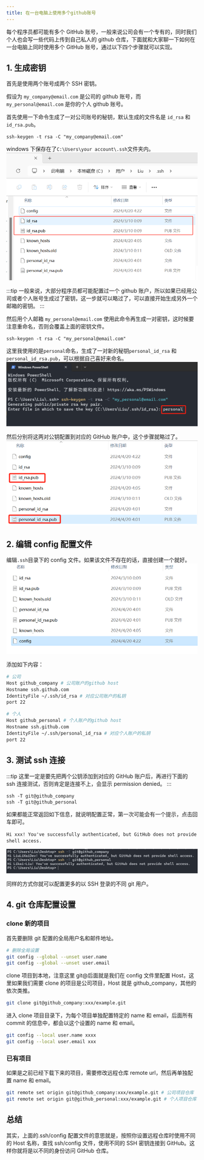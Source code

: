 ```yaml
---
title: 在一台电脑上使用多个github账号
---
```


每个程序员都可能有多个 GitHub 账号，一般来说公司会有一个专有的，同时我们个人也会写一些代码上传到自己私人的 github 仓库，下面就和大家聊一下如何在一台电脑上同时使用多个 GitHub 账号，通过以下四个步骤就可以实现。

## 1. 生成密钥

首先是使用两个账号成两个 SSH 密钥。

假设为 `my_company@email.com` 是公司的 github 账号，而 `my_personal@email.com` 是你的个人 github 账号。

首先使用一下命令生成了一对公司账号的秘钥，默认生成的文件名是 `id_rsa` 和 `id_rsa.pub`。

```shell
ssh-keygen -t rsa -C "my_company@email.com"
```

windows 下保存在了`C:\Users\your account\.ssh`文件夹内。
![alt text](image.png)

:::tip
一般来说，大部分程序员都可能配置过一个 github 账户，所以如果已经用公司或者个人账号生成过了密钥，这一步就可以略过了，可以直接开始生成另外一个邮箱的密钥。
:::

然后用个人邮箱 `my_personal@email.com` 使用此命令再生成一对密钥，这时候要注意重命名，否则会覆盖上面的密钥文件。

```shell
ssh-keygen -t rsa -C "my_personal@email.com"
```

这里我使用的是`personal`命名，生成了一对新的秘钥`personal_id_rsa` 和 `personal_id_rsa.pub`，可以根据自己喜好来命名。
![alt text](image-1.png)

然后分别将这两对公钥配置到对应的 GitHub 账户中，这个步骤就略过了。
![alt text](image-2.png)

## 2. 编辑 config 配置文件

编辑`.ssh`目录下的 config 文件。如果该文件不存在的话，直接创建一个就好。
![alt text](image-3.png)

添加如下内容：

```sh
# 公司
Host github_company # 公司账户的github host
Hostname ssh.github.com
IdentityFile ~/.ssh/id_rsa # 对应公司账户的私钥
port 22
```

```sh
# 个人
Host github_personal # 个人账户的github host
Hostname ssh.github.com
IdentityFile ~/.ssh/personal_id_rsa # 对应个人账户的私钥
port 22
```

## 3. 测试 ssh 连接

:::tip
这里一定是要先把两个公钥添加到对应的 GitHub 账户后，再进行下面的 ssh 连接测试，否则肯定是连接不上，会显示 permission denied。
:::

```shell
ssh -T git@github_company
ssh -T git@github_personal
```

如果都能正常返回如下信息，就说明配置正常，第一次可能会有一个提示，点击回车即可。

`Hi xxx! You've successfully authenticated, but GitHub does not provide shell access.`

![alt text](image-5.png)

同样的方式你就可以配置更多的以 SSH 登录的不同 git 用户。

## 4. git 仓库配置设置

### clone 新的项目

首先要删除 git 配置的全局用户名和邮件地址。

```sh
# 删除全局设置
git config --global --unset user.name
git config --global --unset user.email
```

clone 项目到本地，注意这里 git@后面就是我们在 config 文件里配置 Host，这里如果我们需要 clone 的项目是公司项目，Host 就是 github_company，其他的依次类推。

```sh
git clone git@github_company:xxx/example.git
```

进入 clone 项目目录下，为每个项目单独配置特定的 name 和 email，后面所有 commit 的信息中，都会以这个设置的 name 和 email。

```sh
git config --local user.name xxxx
git config --local user.email xxx
```

### 已有项目

如果是之前已经下载下来的项目，需要修改远程仓库 remote url，然后再单独配置 name 和 email。

```sh
git remote set origin git@github_company:xxx/example.git # 公司项目仓库
git remote set origin git@github_personal:xxx/example.git # 个人项目仓库
```

## 总结

其实，上面的.ssh/config 配置文件的意思就是，按照你设置远程仓库时使用不同的 Host 名称，查找 ssh/config 文件，使用不同的 SSH 密钥连接到 GitHub。这样你就将是以不同的身份访问 GitHub 仓库。
